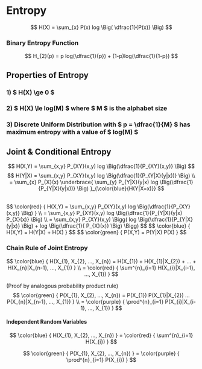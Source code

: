 # Entropy

$$ H(X) = \sum_{x} P(x) log \Big( \dfrac{1}{P(x)} \Big) $$

### Binary Entropy Function
$$ 
H_{2}(p) = p log(\dfrac{1}{p}) + (1-p)log(\dfrac{1}{1-p})
$$

## Properties of Entropy

### 1) $ H(X) \ge 0 $
### 2) $ H(X) \le log(M) $ where $ M $ is the alphabet size
### 3) Discrete Uniform Distribution with $ p = \dfrac{1}{M} $ has maximum entropy with a value of $ log(M) $

## Joint & Conditional Entropy

$$ H(X,Y) = \sum_{x,y} P_{XY}(x,y) log \Big(\dfrac{1}{P_{XY}(x,y)} \Big) 
$$
$$ H(Y|X) = \sum_{x,y} P_{XY}(x,y) log \Big(\dfrac{1}{P_{Y|X}(y|x))} \Big)
\\
= \sum_{x} P_{X}(x) \underbrace{ \sum_{y} P_{Y|X}(y|x) log \Big(\dfrac{1}{P_{Y|X}(y|x))} \Big) }_{\color{blue}{H(Y|X=x)}}
$$


</br>
$$ \color{red} { H(X,Y) = \sum_{x,y} P_{XY}(x,y) log \Big(\dfrac{1}{P_{XY}(x,y)} \Big) }
\\
= \sum_{x,y} P_{XY}(x,y) log \Big(\dfrac{1}{P_{Y|X}(y|x) P_{X}(x)} \Big)
\\
= \sum_{x,y} P_{XY}(x,y) \Bigg( log \Big(\dfrac{1}{P_{Y|X}(y|x)} \Big) + log \Big(\dfrac{1}{ P_{X}(x)} \Big) \Bigg)
$$
$$ \color{blue} { H(X,Y) = H(Y|X) + H(X) } $$
$$ \color{green} { P(X,Y) = P(Y|X) P(X) } $$


### Chain Rule of Joint Entropy
$$ \color{blue} { H(X_{1}, X_{2}, ..., X_{n}) = H(X_{1}) + H(X_{1}|X_{2}) + ... + H(X_{n}|X_{n-1}, ..., X_{1}) } 
\\
= \color{red} { \sum^{n}_{i=1} H(X_{i}|X_{i-1}, ..., X_{1}) }
$$

(Proof by analogous probability product rule)
$$ \color{green} { P(X_{1}, X_{2}, ..., X_{n}) = P(X_{1}) P(X_{1}|X_{2}) ... P(X_{n}|X_{n-1}, ..., X_{1}) }
\\ =  \color{purple} { \prod^{n}_{i=1} P(X_{i}|X_{i-1}, ..., X_{1}) }
$$

#### Independent Random Variables

$$ \color{blue} { H(X_{1}, X_{2}, ..., X_{n}) } = \color{red} { \sum^{n}_{i=1} H(X_{i}) }
$$

$$ \color{green} { P(X_{1}, X_{2}, ..., X_{n}) } = \color{purple} { \prod^{n}_{i=1} P(X_{i}) }
$$
